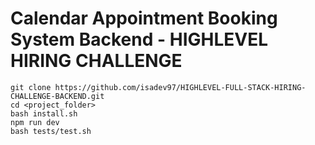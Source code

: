 # Calendar Appointment Booking System Backend - HIGHLEVEL HIRING CHALLENGE

```
git clone https://github.com/isadev97/HIGHLEVEL-FULL-STACK-HIRING-CHALLENGE-BACKEND.git
cd <project_folder>
bash install.sh
npm run dev
bash tests/test.sh
```
